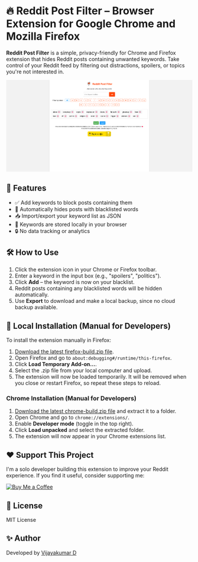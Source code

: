
# 🔥 Reddit Post Filter – Browser Extension for Google Chrome and Mozilla Firefox

  

**Reddit Post Filter** is a simple, privacy-friendly for Chrome and Firefox extension that hides Reddit posts containing unwanted keywords. Take control of your Reddit feed by filtering out distractions, spoilers, or topics you're not interested in.

![Reddit Post Filter Screenshot](https://raw.githubusercontent.com/VijayKumarDVK96/Reddit-Posts-Filter/refs/heads/main/images/screenshot.png)


## 🚀 Features

- ✅ Add keywords to block posts containing them
- 🧹 Automatically hides posts with blacklisted words
- 📥 Import/export your keyword list as JSON
- 💾 Keywords are stored locally in your browser
- 🔒 No data tracking or analytics


## 🛠️ How to Use

  
1. Click the extension icon in your Chrome or Firefox toolbar.
2. Enter a keyword in the input box (e.g., "spoilers", "politics").
3. Click **Add** – the keyword is now on your blacklist.
4. Reddit posts containing any blacklisted words will be hidden automatically.
5. Use **Export** to download and make a local backup, since no cloud backup available.



## 🧩 Local Installation (Manual for Developers)

To install the extension manually in Firefox:

1. [Download the latest firefox-build.zip file](https://github.com/VijayKumarDVK96/Reddit-Posts-Filter/releases/download/v1/firefox-build.zip).
2. Open Firefox and go to `about:debugging#/runtime/this-firefox`.
3. Click **Load Temporary Add-on...**.
4. Select the .zip file from your local computer and upload.
5. The extension will now be loaded temporarily. It will be removed when you close or restart Firefox, so repeat these steps to reload.


### Chrome Installation (Manual for Developers)

1. [Download the latest chrome-build.zip file](https://github.com/VijayKumarDVK96/Reddit-Posts-Filter/archive/refs/tags/v1.2.zip) and extract it to a folder.
2. Open Chrome and go to `chrome://extensions/`.
3. Enable **Developer mode** (toggle in the top right).
4. Click **Load unpacked** and select the extracted folder.
5. The extension will now appear in your Chrome extensions list.



## ❤️ Support This Project

  
I'm a solo developer building this extension to improve your Reddit experience. If you find it useful, consider supporting me:

[![Buy Me a Coffee](https://img.buymeacoffee.com/button-api/?text=Buy%20me%20a%20coffee&emoji=&slug=VijayKumarDVK96&button_colour=FFDD00&font_colour=000000&font_family=Cookie&outline_colour=000000&coffee_colour=ffffff)](https://www.buymeacoffee.com/VijayKumarDVK96)

## 📄 License

  

MIT License

  
## ✨ Author

  

Developed by [Vijayakumar D](https://github.com/VijayKumarDVK96)